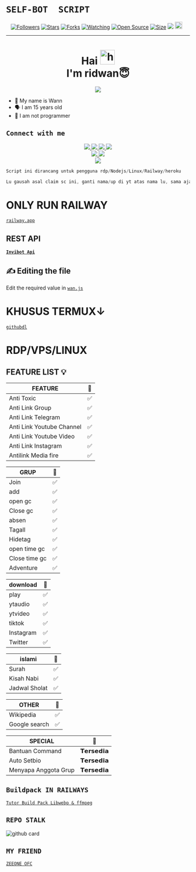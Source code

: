 
# ```SELF-BOT  SCRIPT```


<p align="center">
<a href="https://instagram.com/achyrr_wann/followers"><img title="Followers" src="https://img.shields.io/github/followers/X-Invibotz?color=red&style=flat-square"></a>
<a href="https://github.com/X-Invibotz/Invibot-V2.1/stargazers/"><img title="Stars" src="https://img.shields.io/github/stars/X-Invibotz/Invibot-V3.2?color=blue&style=flat-square"></a>
<a href="https://github.com/X-Invibotz/Invibot-V2.1/network/members"><img title="Forks" src="https://img.shields.io/github/forks/X-Invibotz/?color=red&style=flat-square"></a>
<a href="https://github.com/X-Invibotz/rest-api-wannbotz/watchers"><img title="Watching" src="https://img.shields.io/github/watchers/X-Invibotz/Invibot-V1.6?label=Watchers&color=blue&style=flat-square"></a>
<a href="https://github.com/WannRiz/Rest-rest-api-wannbotz"><img title="Open Source" src="https://badges.frapsoft.com/os/v2/open-source.svg?v=103"></a>
<a href="https://github.com/WannRiz/Rest-rest-api-wannbotz/"><img title="Size" src="https://img.shields.io/github/repo-size/WannRiz/Invibot-V1.6?style=flat-square&color=green"></a>
<a href="https://hits.seeyoufarm.com"><img src="https://hits.seeyoufarm.com/api/count/incr/badge.svg?url=https%3A%2F%2Fgithub.com%2FX-Invibotz%2F&count_bg=%2379C83D&title_bg=%23555555&icon=probot.svg&icon_color=%2300FF6D&title=hits&edge_flat=false"/></a>
<a href="https://github.com/X-Invibotz/Invibot-V1.6/graphs/commit-activity"><img height="20" src="https://img.shields.io/badge/Maintained%3F-yes-green.svg"></a>&nbsp;&nbsp;
</p>
<p align='center'>
    </p>

-------
<h1 align="center"> Hai <img src="https://user-images.githubusercontent.com/1303154/88677602-1635ba80-d120-11ea-84d8-d263ba5fc3c0.gif" width="40px" alt="hi"><br>I'm ridwan😇 </h1>
<p align="center">
  <img src="https://telegra.ph/file/2089587ce9afe97f24bf1.jpg" /></>
</p>

- 👼 My name is Wann 
- 🗣️ I am 15 years old 
- 🔭 I am not programmer

## ```Connect with me```
<p align="center">
  <a href="https://instagram.com/achyrr_wann"><img src="https://img.shields.io/badge/Instagram-E4405F?style=for-the-badge&logo=instagram&logoColor=white"/> 
  <a href="https://wa.me/6285640068416"><img src="https://img.shields.io/badge/WhatsApp-25D366?style=for-the-badge&logo=whatsapp&logoColor=white" />
  <a href="https://www.facebook.com/"><img src="https://img.shields.io/badge/Facebook-%234267B2.svg?&style=for-the-badge&logo=facebook&logoColor=white" />
  <a href="https://instabio.cc/wannstore"><img src="https://img.shields.io/badge/Telegram-%230088cc.svg?&style=for-the-badge&logo=telegram&logoColor=white" /> <br>
  <a href="https://github.com/WannRiz"><img src="https://img.shields.io/badge/-GitHub-black?style=flat-square&logo=github" /> 
  <a href="https://youtube.com/channel/WANN BOTZ"><img src="https://img.shields.io/youtube/channel/subscribers/UCdzWwbApjkyODby7_MoRYlA?style=social" /> <br>
  <a href="https://komarev.com/ghpvc/?username=X-Invibotz&color=blue&style=flat-square&label=Profile+Dilihat"><img src="https://komarev.com/ghpvc/?username=WannRiz&color=blue&style=flat-square&label=Profile+Dilihat" />

</p>
      
```js
Script ini dirancang untuk pengguna rdp/Nodejs/Linux/Railway/heroku
```
```js 
Lu gausah asal claim sc ini, ganti nama/up di yt atas nama lu, sama aja lu ga ngehargai kita sebagai pembuat sc ini, mohon di mengerti!
```

# ONLY RUN RAILWAY
[`railway.app`](https://railway.app/new/github)
## REST API
**[`Invibot Api`](https://rest-api-invibot.herokuapp.com/)**

## ✍️ Editing the file

Edit the required value in [`wan.js`](https://github.com/X-Invibotz/Invibot-V1.5/blob/main/wan.js)



# KHUSUS TERMUX↓
[`githubdl`](https://github.com/Fau-Zan/Rixle-botV2)

# RDP/VPS/LINUX


## FEATURE LIST 💡

| FEATURE |🌱|
| ------------- | ------------- |
| Anti Toxic|✅|
| Anti Link Group|✅|
| Anti Link Telegram|✅|
| Anti Link Youtube Channel|✅|
| Anti Link Youtube Video|✅|
| Anti Link Instagram|✅|
| Antilink Media fire |✅|

| GRUP |👥|
| ------------- | ------------- |
| Join|✅|
| add|✅|
| open gc|✅|
| Close gc|✅|
| absen|✅|
| Tagall|✅|
| Hidetag|✅|
| open time gc|✅|
| Close time gc|✅|
| Adventure|✅|

| download |🎵|
| ------------- | ------------- |
| play|✅|
| ytaudio|✅|
| ytvideo|✅|
| tiktok|✅|
| Instagram|✅|
| Twitter|✅|

| islami |🕌|
| ------------- | ------------- |
| Surah <ayat>| ✅|
| Kisah Nabi|✅|
| Jadwal Sholat|✅|

| OTHER |🤗|
| ------------- | ------------- |
| Wikipedia|✅|
| Google search|✅|

| SPECIAL |🔰|
| ------------- | ------------- |
| Bantuan Command |𝗧𝗲𝗿𝘀𝗲𝗱𝗶𝗮|
| Auto Setbio |𝗧𝗲𝗿𝘀𝗲𝗱𝗶𝗮|
| Menyapa Anggota Grup |𝗧𝗲𝗿𝘀𝗲𝗱𝗶𝗮|



## ```Buildpack IN RAILWAYS```

[`Tutor Build Pack Libwebp & ffmpeg`](https://youtu.be/PsIo50QgXZ4)<br>

## ```REPO STALK```
![github card](https://github-readme-stats.vercel.app/api/pin/?username=X-Invibotz&repo=apik&theme=dark)


## ```MY FRIEND```

[`ZEEONE OFC`](https://github.com/zeeoneofc)<br>

